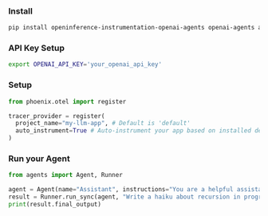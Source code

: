 ### Install

```bash
pip install openinference-instrumentation-openai-agents openai-agents arize-otel
```

### API Key Setup

```bash
export OPENAI_API_KEY='your_openai_api_key'
```

### Setup

```python
from phoenix.otel import register

tracer_provider = register(
  project_name="my-llm-app", # Default is 'default'
  auto_instrument=True # Auto-instrument your app based on installed dependencies
)
```

### Run your Agent

```python
from agents import Agent, Runner

agent = Agent(name="Assistant", instructions="You are a helpful assistant")
result = Runner.run_sync(agent, "Write a haiku about recursion in programming.")
print(result.final_output)
```